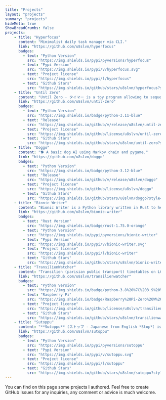 ```yaml
---
title: "Projects"
layout: "projects"
summary: "projects"
hideMeta: true
ShowBreadCrumbs: false
projects:
    - title: "Hyperfocus"
      content: "Minimalist daily task manager via CLI."
      link: "https://github.com/u8slvn/hyperfocus"
      badges:
        - text: "Python Version"
          src: "https://img.shields.io/pypi/pyversions/hyperfocus"
        - text: "Pypi Version"
          src: "https://img.shields.io/pypi/v/hyperfocus.svg"
        - text: "Project license"
          src: "https://img.shields.io/pypi/l/hyperfocus"
        - text: "Github Stars"
          src: "https://img.shields.io/github/stars/u8slvn/hyperfocus?style=social"
    - title: "Until Zero"
      content: "Until Zero - タイマー is a toy program allowing to sequence multiple timers. It can be used as a pomodoro timer or you can setup your own custom timers list."
      link: "https://github.com/u8slvn/until-zero"
      badges:
        - text: "Python Version"
          src: "https://img.shields.io/badge/python-3.11-blue"
        - text: "Release"
          src: "https://img.shields.io/github/v/release/u8slvn/until-zero"
        - text: "Project license"
          src: "https://img.shields.io/github/license/u8slvn/until-zero"
        - text: "Github Stars"
          src: "https://img.shields.io/github/stars/u8slvn/until-zero?style=social"
    - title: "Doggo"
      content: "🐕 A basic dog AI using Markov chain and pygame."
      link: "https://github.com/u8slvn/doggo"
      badges:
        - text: "Python Version"
          src: "https://img.shields.io/badge/python-3.12-blue"
        - text: "Release"
          src: "https://img.shields.io/github/v/release/u8slvn/doggo"
        - text: "Project license"
          src: "https://img.shields.io/github/license/u8slvn/doggo"
        - text: "Github Stars"
          src: "https://img.shields.io/github/stars/u8slvn/doggo?style=social"
    - title: "Bionic Writer"
      content: "Bionic Writer is a Python library written in Rust to help writting text with Bionic Reading style for any kind of format."
      link: "https://github.com/u8slvn/bionic-writer"
      badges:
        - text: "Rust Version"
          src: "https://img.shields.io/badge/rust-1.75.0-orange"
        - text: "Python Version"
          src: "https://img.shields.io/pypi/pyversions/bionic-writer"
        - text: "Pypi Version"
          src: "https://img.shields.io/pypi/v/bionic-writer.svg"
        - text: "Project license"
          src: "https://img.shields.io/pypi/l/bionic-writer"
        - text: "Github Stars"
          src: "https://img.shields.io/github/stars/u8slvn/bionic-writer?style=social"
    - title: "TransilienWatcher"
      content: "Transilien (parisian public transport) timetables on LCD display."
      link: "https://github.com/u8slvn/transilienwatcher"
      badges:
        - text: "Python Version"
          src: "https://img.shields.io/badge/python-3.8%20%7C%203.9%20%7C%203.10-blue"
        - text: "Raspberry Pi"
          src: "https://img.shields.io/badge/Raspberry%20Pi-Zero%20W%20%7C%203%20B%2B-c51A4A?logo=raspberry-pi"
        - text: "Project license"
          src: "https://img.shields.io/github/license/u8slvn/transilienwatcher.svg"
        - text: "Github Stars"
          src: "https://img.shields.io/github/stars/u8slvn/transilienwatcher?style=social"
    - title: "Sutoppu"
      content: "**Sutoppu** (ストップ - Japanese from English *Stop*) is a simple python implementation of Specification pattern."
      link: "https://github.com/u8slvn/sutoppu"
      badges:
        - text: "Python Version"
          src: "https://img.shields.io/pypi/pyversions/sutoppu"
        - text: "Pypi Version"
          src: "https://img.shields.io/pypi/v/sutoppu.svg"
        - text: "Project license"
          src: "https://img.shields.io/pypi/l/sutoppu"
        - text: "Github Stars"
          src: "https://img.shields.io/github/stars/u8slvn/sutoppu?style=social"
---
```



You can find on this page some projects I authored. Feel free to create GitHub Issues for any inquiries, any comment or advice is much welcome.
